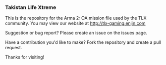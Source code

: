 ### Takistan Life Xtreme

This is the repository for the Arma 2: OA mission file used by the TLX community. You may view our website at http://tlx-gaming.enjin.com

Suggestion or bug report? Please create an issue on the issues page.

Have a contribution you'd like to make? Fork the repository and create a pull request.

Thanks for visiting!

